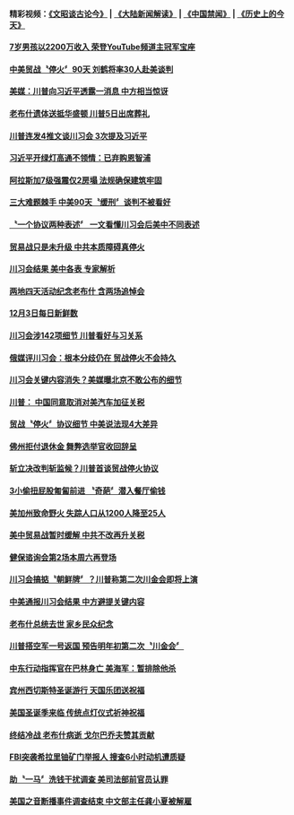 #### 精彩视频：[《文昭谈古论今》](https://github.com/gfw-breaker/wenzhao/blob/master/README.md?t=12041831) | [《大陆新闻解读》](https://github.com/gfw-breaker/ntdtv-comedy/blob/master/README.md?t=12041831) | [《中国禁闻》](https://github.com/gfw-breaker/ntdtv-news/blob/master/README.md?t=12041831) | [《历史上的今天》](https://github.com/gfw-breaker/today-in-history/blob/master/README.md?t=12041831) 

#### [7岁男孩以2200万收入 荣登YouTube频道主冠军宝座](../pages/news203/a1401895.md?t=12041831) 

#### [中美贸战〝停火〞90天 刘鹤将率30人赴美谈判](../pages/news203/a1401912.md?t=12041831) 

#### [美媒：川普向习近平透露一消息 中方相当惊讶](../pages/news203/a1401860.md?t=12041831) 

#### [老布什遗体送抵华盛顿 川普5日出席葬礼](../pages/news203/a1401853.md?t=12041831) 

#### [川普连发4推文谈川习会 3次提及习近平](../pages/news203/a1401811.md?t=12041831) 

#### [习近平开绿灯高通不领情：已弃购恩智浦](../pages/news203/a1401812.md?t=12041831) 

#### [阿拉斯加7级强震仅2房塌 法规确保建筑牢固](../pages/news203/a1401854.md?t=12041831) 

#### [三大难题棘手 中美90天〝缓刑〞谈判不被看好](../pages/news203/a1401820.md?t=12041831) 

#### [〝一个协议两种表述〞  一文看懂川习会后美中不同表述](../pages/news203/a1401848.md?t=12041831) 

#### [贸易战只是未升级 中共本质障碍真停火](../pages/news203/a1401837.md?t=12041831) 

#### [川习会结果 美中各表 专家解析](../pages/news203/a1401841.md?t=12041831) 

#### [两地四天活动纪念老布什 含两场追悼会](../pages/news203/a1401840.md?t=12041831) 

#### [12月3日每日新鲜数](../pages/news203/a1401839.md?t=12041831) 

#### [川习会涉142项细节 川普看好与习关系](../pages/news203/a1401836.md?t=12041831) 

#### [俄媒评川习会：根本分歧仍在 贸战停火不会持久](../pages/news203/a1401806.md?t=12041831) 

#### [川习会关键内容消失？美媒曝北京不敢公布的细节](../pages/news203/a1401727.md?t=12041831) 

#### [川普： 中国同意取消对美汽车加征关税](../pages/news203/a1401800.md?t=12041831) 

#### [贸战〝停火〞协议细节 中美说法现4大差异](../pages/news203/a1401775.md?t=12041831) 

#### [佛州拒付退休金 舞弊选举官收回辞呈](../pages/news203/a1401762.md?t=12041831) 

#### [斩立决改判斩监候？川普首谈贸战停火协议](../pages/news203/a1401724.md?t=12041831) 

#### [3小偷扭屁股匍匐前进 〝奇葩〞潜入餐厅偷钱](../pages/news203/a1401735.md?t=12041831) 

#### [美加州致命野火 失踪人口从1200人降至25人](../pages/news203/a1401728.md?t=12041831) 

#### [美中贸易战暂时缓解 中共不改再升关税](../pages/news203/a1401717.md?t=12041831) 

#### [健保谘询会第2场本周六再登场](../pages/news203/a1401698.md?t=12041831) 

#### [川习会搞掂〝朝鲜牌〞？川普称第二次川金会即将上演](../pages/news203/a1401697.md?t=12041831) 

#### [中美通报川习会结果 中方避提关键内容](../pages/news203/a1401695.md?t=12041831) 

#### [老布什总统去世 家乡民众纪念](../pages/news203/a1401693.md?t=12041831) 

#### [川普搭空军一号返国 预告明年初第二次〝川金会〞](../pages/news203/a1401659.md?t=12041831) 

#### [中东行动指挥官在巴林身亡 美海军：暂排除他杀](../pages/news203/a1401652.md?t=12041831) 

#### [宾州西切斯特圣诞游行 天国乐团送祝福](../pages/news203/a1401640.md?t=12041831) 

#### [美国圣诞季来临  传统点灯仪式祈神祝福](../pages/news203/a1401632.md?t=12041831) 

#### [终结冷战 老布什病逝 戈尔巴乔夫赞其贡献](../pages/news203/a1401603.md?t=12041831) 

#### [FBI突袭希拉里铀矿门举报人 搜查6小时动机遭质疑](../pages/news203/a1401531.md?t=12041831) 

#### [助〝一马〞洗钱干扰调查 美司法部前官员认罪](../pages/news203/a1401598.md?t=12041831) 

#### [美国之音断播事件调查结束 中文部主任龚小夏被解雇](../pages/news203/a1401473.md?t=12041831) 

